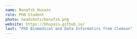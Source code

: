 ```yaml
---
name: Benafsh Husain
role: PhD Student
photo: headshots/benafsh.png
website: https://bhusain.github.io/
last: "PhD Biomedical and Data Informatics from Clemson"
---
```

